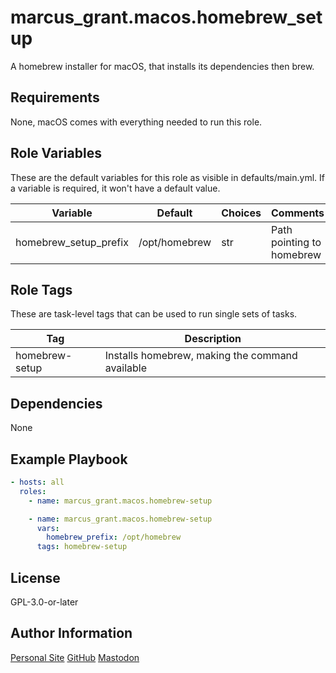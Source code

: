 # marcus_grant.macos.homebrew_setup

A homebrew installer for macOS, that installs its dependencies then brew.

## Requirements

None, macOS comes with everything needed to run this role.

## Role Variables

These are the default variables for this role as visible in defaults/main.yml.
If a variable is required, it won't have a default value.

| Variable              | Default       | Choices | Comments                  |
| --------------------- | ------------- | ------- | ------------------------- |
| homebrew_setup_prefix | /opt/homebrew | str     | Path pointing to homebrew |

## Role Tags

These are task-level tags that can be used to run single sets of tasks.

| Tag            | Description                                     |
| -------------- | ----------------------------------------------- |
| homebrew-setup | Installs homebrew, making the command available |

## Dependencies

None

## Example Playbook

```yaml
- hosts: all
  roles:
    - name: marcus_grant.macos.homebrew-setup

    - name: marcus_grant.macos.homebrew-setup
      vars:
        homebrew_prefix: /opt/homebrew
      tags: homebrew-setup
```

## License

GPL-3.0-or-later

## Author Information

[Personal Site](https://marcusgrant.me)
[GitHub](https://github.com/marcus-grant)
[Mastodon](https://fosstodon.org/@marcusgrant)

